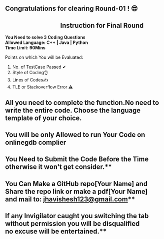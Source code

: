 ## Congratulations for clearing Round-01 ! 😎


##                                     Instruction for Final Round

**You Need to solve 3 Coding Questions** </br> 
**Allowed Language: C++ | Java | Python**</br> 
**Time Limit: 90Mins**


Points on which You will be Evaluated:

1. No. of TestCase Passed ✔ </br> 
2. Style of Coding👌 </br> 
3. Lines of Codes✍ </br> 
4. TLE or Stackoverflow Error ⚠  </br> 

## All you need to complete the function.No need to write the entire code. Choose the language template of your choice.
## You will be only Allowed to run Your Code on onlinegdb complier 
## You Need to Submit the Code Before the Time otherwise it won't get consider.** </br> 
## You Can Make a GitHub repo[Your Name] and Share the repo link or make a pdf[Your Name] and mail to: jhavishesh123@gmail.com** </br> 
## If any Invigilator caught you switching the tab without permission you will be disqualified no excuse will be entertained.** </br> 







